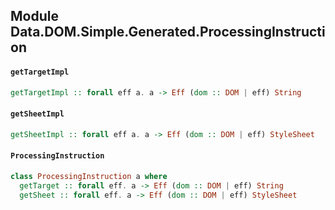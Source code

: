 ## Module Data.DOM.Simple.Generated.ProcessingInstruction

#### `getTargetImpl`

``` purescript
getTargetImpl :: forall eff a. a -> Eff (dom :: DOM | eff) String
```

#### `getSheetImpl`

``` purescript
getSheetImpl :: forall eff a. a -> Eff (dom :: DOM | eff) StyleSheet
```

#### `ProcessingInstruction`

``` purescript
class ProcessingInstruction a where
  getTarget :: forall eff. a -> Eff (dom :: DOM | eff) String
  getSheet :: forall eff. a -> Eff (dom :: DOM | eff) StyleSheet
```


